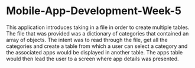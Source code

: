 # Mobile-App-Development-Week-5

This application introduces taking in a file in order to create multiple tables.
The file that was provided was a dictionary of categories that contained an array of objects.
The intent was to read through the file, get all the categories and create a table from which a user can select a category and the associated apps would be displayed in another table. The apps table would then lead the user to a screen where app details was presented.
